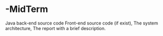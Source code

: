 # -MidTerm
Java back-end source code Front-end source code (if exist), The system architecture, The report with a brief description.
